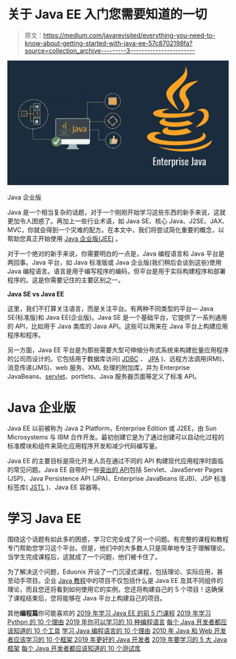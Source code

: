 # 关于 Java EE 入门您需要知道的一切

> 原文：<https://medium.com/javarevisited/everything-you-need-to-know-about-getting-started-with-java-ee-57c8702198fa?source=collection_archive---------3----------------------->

![](img/54868f0c9c582852cdd1257a7e6b5d7c.png)

Java 企业版

Java 是一个相当复杂的话题，对于一个刚刚开始学习这些东西的新手来说，这就更加令人困惑了。再加上一些行业术语，如 Java SE、核心 Java、J2SE、JAX、MVC，你就会得到一个灾难的配方。在本文中，我们将尝试简化重要的概念，以帮助您真正开始使用 [Java 企业版(JEE)](https://www.eduonix.com/projects-in-enterprise-java#utm_source=medium&utm_medium=social&utm_campaign=sdaprl) 。

对于一个绝对的新手来说，你需要明白的一点是，Java 编程语言和 Java 平台是两回事。Java 平台，如 Java 标准版或 Java 企业版(我们稍后会谈到这些)使用 Java 编程语言。语言是用于编写程序的编码，但平台是用于实际构建程序和部署程序的。这是你需要记住的主要区别之一。

**Java SE vs Java EE**

这里，我们不打算关注语言，而是关注平台。有两种不同类型的平台— Java SE(标准版)和 Java EE(企业版)。Java SE 是一个基础平台，它提供了一系列通用的 API，比如用于 Java 类库的 Java API。这些可以用来在 Java 平台上构建应用程序和程序。

另一方面，Java EE 平台是为那些需要大型可伸缩分布式系统来构建批量应用程序的公司而设计的。它包括用于数据库访问( [JDBC](http://www.java67.com/2018/03/top-5-free-jdbc-courses-for-java.html) 、 [JPA](https://javarevisited.blogspot.com/2018/01/top-5-hibernate-and-jpa-courses-for-java-programmers-learn-online.html) )、远程方法调用(RMI)、消息传递(JMS)、web 服务、XML 处理的附加库，并为 Enterprise JavaBeans、[servlet](http://www.java67.com/2018/02/5-free-servlet-jsp-and-jdbc-online-courses-for-java-developers.html)、portlets、Java 服务器页面等定义了标准 API。

# Java 企业版

Java EE 以前被称为 Java 2 Platform，Enterprise Edition 或 J2EE，由 Sun Microsystems 与 IBM 合作开发。最初创建它是为了通过创建可以自动化过程的标准模块和组件来简化应用程序开发和减少代码编写量。

Java EE 的主要目标是简化开发人员在通过不同的 API 构建现代应用程序时面临的常见问题。Java EE 自带的一些[突出的 API](https://www.theserverside.com/definition/J2EE-Java-2-Platform-Enterprise-Edition)包括 Servlet、JavaServer Pages (JSP)、Java Persistence API (JPA)、Enterprise JavaBeans (EJB)、JSP 标准标签库( [JSTL](http://javarevisited.blogspot.sg/2014/11/how-to-loop-hashmap-or-hashtable-in-jsp-example.html#axzz50xyqsjvD) )、Java EE 容器等。

# 学习 Java EE

围绕这个话题有如此多的困惑，学习它完全成了另一个问题。有完整的课程和教程专门帮助您学习这个平台。但是，他们中的大多数人只是简单地专注于理解理论。当学生完成课程后，这就成了一个问题，他们被卡住了。

为了解决这个问题，Eduonix 开设了一门沉浸式课程，包括理论、实际应用，甚至动手项目。企业 [Java 教程](https://www.eduonix.com/projects-in-enterprise-java#utm_source=medium&utm_medium=social&utm_campaign=sdaprl)中的项目不仅包括什么是 Java EE 及其不同组件的理论，而且您还将看到如何使用它的实例，您还将构建自己的 5 个项目！这确保了课程结束后，您将能够在 Java 平台上构建自己的项目。

其他**编程篇**你可能喜欢的
[2019 年学习 Java EE 的前 5 门课程](https://javarevisited.blogspot.com/2018/09/top-5-java-ee-courses-to-learn-online.html)
[2019 年学习 Python 的 10 个理由](https://javarevisited.blogspot.com/2018/05/10-reasons-to-learn-python-programming.html)
[2019 年你可以学习的 10 种编程语言](http://www.java67.com/2017/12/10-programming-languages-to-learn-in.html)
[每个 Java 开发者都应该知道的 10 个工具](http://www.java67.com/2018/04/10-tools-java-developers-should-learn.html)
[学习 Java 编程语言的 10 个理由](http://javarevisited.blogspot.sg/2013/04/10-reasons-to-learn-java-programming.html)
[2010 年 Java 和 Web 开发者应该学习的 10 个框架 2019 年更好的 Java 开发者](http://javarevisited.blogspot.sg/2018/01/10-frameworks-java-and-web-developers-should-learn.html)
[2019 年要学习的 5 大 Java 框架](http://javarevisited.blogspot.sg/2018/04/top-5-java-frameworks-to-learn-in-2018_27.html)
[每个 Java 开发者都应该知道的 10 个测试库](https://medium.freecodecamp.org/these-are-the-top-testing-tools-libraries-and-frameworks-for-java-developers-8c0e3f9bc11d)